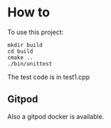 # How to

To use this project:

```
mkdir build
cd build
cmake ..
./bin/unittest
```

The test code is in test1.cpp

## Gitpod
Also a gitpod docker is available.